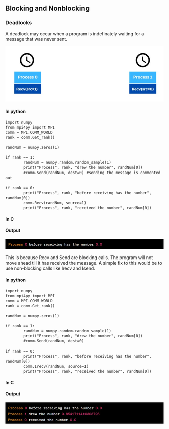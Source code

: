 ## Blocking and Nonblocking

### Deadlocks

A deadlock may occur when a program is indefinately waiting for a message that was never sent. 

![alt text](https://github.com/japnitahuja/guide-to-mpi/blob/main/documentation/images/deadlock.jpg)

#### In python

```
import numpy
from mpi4py import MPI
comm = MPI.COMM_WORLD
rank = comm.Get_rank()

randNum = numpy.zeros(1)

if rank == 1:
        randNum = numpy.random.random_sample(1)
        print("Process", rank, "drew the number", randNum[0])
        #comm.Send(randNum, dest=0) #sending the message is commented out

if rank == 0:
        print("Process", rank, "before receiving has the number", randNum[0])
        comm.Recv(randNum, source=1)
        print("Process", rank, "received the number", randNum[0])
```

#### In C

#### Output

![alt text](https://github.com/japnitahuja/guide-to-mpi/blob/main/documentation/images/output4.jpg)

This is because Recv and Send are blocking calls. The program will not move ahead till it has received the message. A simple fix to this would be to use non-blocking calls like Irecv and Isend. 

#### In python
```
import numpy
from mpi4py import MPI
comm = MPI.COMM_WORLD
rank = comm.Get_rank()

randNum = numpy.zeros(1)

if rank == 1:
        randNum = numpy.random.random_sample(1)
        print("Process", rank, "drew the number", randNum[0])
        #comm.Send(randNum, dest=0)

if rank == 0:
        print("Process", rank, "before receiving has the number", randNum[0])
        comm.Irecv(randNum, source=1)
        print("Process", rank, "received the number", randNum[0])
```
#### In C

#### Output

![alt text](https://github.com/japnitahuja/guide-to-mpi/blob/main/documentation/images/output5.jpg)





